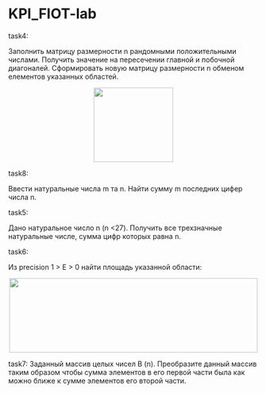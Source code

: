 # KPI_FIOT-lab
task4: 

Заполнить матрицу рaзмерности n рандомными положительными числами. Получить значение на пересечении главной и побочной диагоналей. Сформировать новую матрицу размерности n обменом елементов указанных областей. 
<p align="center">  <img src="https://skr.sh/i/230121/in9NIg9G.png?download=1&name=%D0%A1%D0%BA%D1%80%D0%B8%D0%BD%D1%88%D0%BE%D1%82%2023-01-2021%2015:33:48.png" width="160" height="150" /> </p>

task8:

Ввести натуральные числа m та n. Найти сумму m последних цифер числа n.

task5:

Дано натуральное число n (n <27). Получить все трехзначные натуральные числе, сумма цифр которых равна n.

task6:

Из precision 1 > E > 0 найти площадь указанной области:
<p align="center">  <img src="https://skr.sh/i/230121/Ov5NWgZl.png?download=1&name=%D0%A1%D0%BA%D1%80%D0%B8%D0%BD%D1%88%D0%BE%D1%82%2023-01-2021%2017:50:12.png" width="500" height="150" /> </p>

task7:
Заданный массив целых чисел B (n). Преобразите данный массив таким образом чтобы сумма элементов в его первой части была как можно ближе к сумме элементов его второй части.
